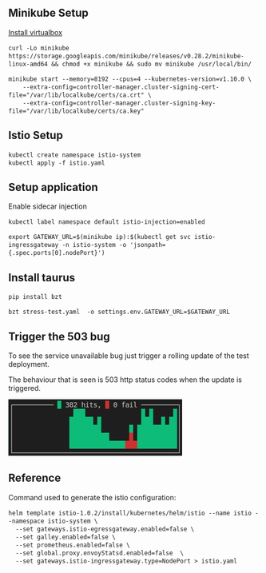 
## Minikube Setup

[Install virtualbox](https://www.virtualbox.org/wiki/Linux_Downloads)

```
curl -Lo minikube https://storage.googleapis.com/minikube/releases/v0.28.2/minikube-linux-amd64 && chmod +x minikube && sudo mv minikube /usr/local/bin/
```

```
minikube start --memory=8192 --cpus=4 --kubernetes-version=v1.10.0 \
    --extra-config=controller-manager.cluster-signing-cert-file="/var/lib/localkube/certs/ca.crt" \
    --extra-config=controller-manager.cluster-signing-key-file="/var/lib/localkube/certs/ca.key"
```

## Istio Setup

```
kubectl create namespace istio-system
kubectl apply -f istio.yaml
```

## Setup application
Enable sidecar injection
```
kubectl label namespace default istio-injection=enabled
```

```
export GATEWAY_URL=$(minikube ip):$(kubectl get svc istio-ingressgateway -n istio-system -o 'jsonpath={.spec.ports[0].nodePort}')
```
## Install taurus

```
pip install bzt
```

```
bzt stress-test.yaml  -o settings.env.GATEWAY_URL=$GATEWAY_URL
```

## Trigger the 503 bug

To see the service unavailable bug just trigger a rolling update of the test deployment.

The behaviour that is seen is 503 http status codes when the update is triggered.

![](images/status-codes.png)

## Reference

Command used to generate the istio configuration:

```
helm template istio-1.0.2/install/kubernetes/helm/istio --name istio --namespace istio-system \
  --set gateways.istio-egressgateway.enabled=false \
  --set galley.enabled=false \
  --set prometheus.enabled=false \
  --set global.proxy.envoyStatsd.enabled=false  \
  --set gateways.istio-ingressgateway.type=NodePort > istio.yaml
```
